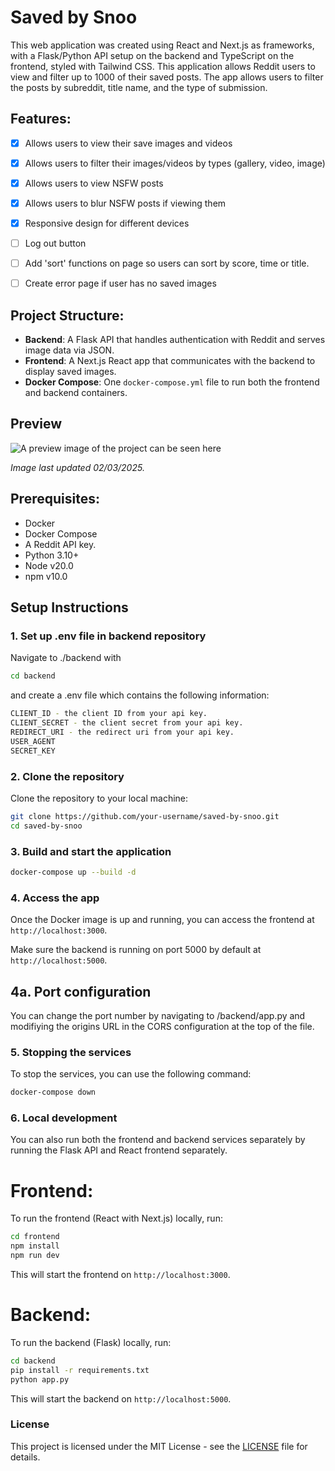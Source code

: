 # Saved by Snoo

This web application was created using React and Next.js as frameworks, with a Flask/Python API setup on the backend and TypeScript on the frontend, styled with Tailwind CSS. This application allows Reddit users to view and filter up to 1000 of their saved posts. The app allows users to filter the posts by subreddit, title name, and the type of submission.

## Features:
- [x] Allows users to view their save images and videos
- [x] Allows users to filter their images/videos by types (gallery, video, image)
- [x] Allows users to view NSFW posts
- [x] Allows users to blur NSFW posts if viewing them
- [x] Responsive design for different devices
- [ ] Log out button
- [ ] Add 'sort' functions on page so users can sort by score, time or title.
- [ ] Create error page if user has no saved images


## Project Structure:
- **Backend**: A Flask API that handles authentication with Reddit and serves image data via JSON.
- **Frontend**: A Next.js React app that communicates with the backend to display saved images.
- **Docker Compose**: One `docker-compose.yml` file to run both the frontend and backend containers.

## Preview

![A preview image of the project can be seen here](https://i.imgur.com/432Wg72.jpeg)

*Image last updated 02/03/2025.*

## Prerequisites:
- Docker
- Docker Compose
- A Reddit API key.
- Python 3.10+
- Node v20.0
- npm v10.0

## Setup Instructions

### 1. Set up .env file in backend repository
Navigate to ./backend with

```bash
cd backend
```

and create a .env file which contains the following information:

```bash
CLIENT_ID - the client ID from your api key.
CLIENT_SECRET - the client secret from your api key.
REDIRECT_URI - the redirect uri from your api key.
USER_AGENT
SECRET_KEY
```

### 2. Clone the repository
Clone the repository to your local machine:

```bash
git clone https://github.com/your-username/saved-by-snoo.git
cd saved-by-snoo

```

### 3. Build and start the application

```bash
docker-compose up --build -d
```

### 4. Access the app

Once the Docker image is up and running, you can access the frontend at `http://localhost:3000`.

Make sure the backend is running on port 5000 by default at `http://localhost:5000`.

## 4a. Port configuration

You can change the port number by navigating to /backend/app.py and modifiying the origins URL in the CORS configuration at the top of the file.

### 5. Stopping the services

To stop the services, you can use the following command:

```bash
docker-compose down
```

### 6. Local development

You can also run both the frontend and backend services separately by running the Flask API and React frontend separately.

# Frontend:

To run the frontend (React with Next.js) locally, run:

```bash
cd frontend
npm install
npm run dev
```

This will start the frontend on `http://localhost:3000`.

# Backend:

To run the backend (Flask) locally, run:

```bash
cd backend
pip install -r requirements.txt
python app.py
```

This will start the backend on `http://localhost:5000`.

### License

This project is licensed under the MIT License - see the [LICENSE](./LICENSE) file for details.
